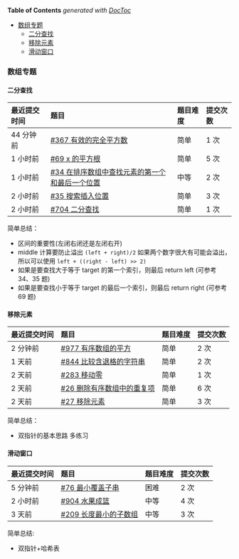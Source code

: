 <!-- START doctoc generated TOC please keep comment here to allow auto update -->
<!-- DON'T EDIT THIS SECTION, INSTEAD RE-RUN doctoc TO UPDATE -->
**Table of Contents**  *generated with [DocToc](https://github.com/thlorenz/doctoc)*

- [数组专题](#%E6%95%B0%E7%BB%84%E4%B8%93%E9%A2%98)
  - [二分查找](#%E4%BA%8C%E5%88%86%E6%9F%A5%E6%89%BE)
  - [移除元素](#%E7%A7%BB%E9%99%A4%E5%85%83%E7%B4%A0)
  - [滑动窗口](#%E6%BB%91%E5%8A%A8%E7%AA%97%E5%8F%A3)

<!-- END doctoc generated TOC please keep comment here to allow auto update -->

### 数组专题

#### 二分查找

| 最近提交时间 | 题目                                                         | 题目难度 | 提交次数 |
| :----------- | :----------------------------------------------------------- | :------- | :------- |
| 44 分钟前    | [#367 有效的完全平方数](https://leetcode-cn.com/problems/valid-perfect-square/) | 简单     | 1 次     |
| 1 小时前     | [#69 x 的平方根](https://leetcode-cn.com/problems/sqrtx/)    | 简单     | 5 次     |
| 1 小时前     | [#34 在排序数组中查找元素的第一个和最后一个位置](https://leetcode-cn.com/problems/find-first-and-last-position-of-element-in-sorted-array/) | 中等     | 2 次     |
| 2 小时前     | [#35 搜索插入位置](https://leetcode-cn.com/problems/search-insert-position/) | 简单     | 3 次     |
| 2 小时前     | [#704 二分查找](https://leetcode-cn.com/problems/binary-search/) | 简单     | 1 次     |

简单总结：

- 区间的重要性(左闭右闭还是左闭右开)
- middle 计算要防止溢出 `(left + right)/2` 如果两个数字很大有可能会溢出，所以可以使用 `left + ((right - left) >> 2)`
- 如果是要查找大于等于 target 的第一个索引，则最后 return left (可参考 34、35 题)
- 如果是要查找小于等于 target 的最后一个索引，则最后 return right (可参考 69 题)

#### 移除元素

| 最近提交时间 | 题目                                                         | 题目难度 | 提交次数 |
| :----------- | :----------------------------------------------------------- | :------- | :------- |
| 2 分钟前     | [#977 有序数组的平方](https://leetcode-cn.com/problems/squares-of-a-sorted-array/) | 简单     | 2 次     |
| 1 天前       | [#844 比较含退格的字符串](https://leetcode-cn.com/problems/backspace-string-compare/) | 简单     | 2 次     |
| 2 天前       | [#283 移动零](https://leetcode-cn.com/problems/move-zeroes/) | 简单     | 1 次     |
| 2 天前       | [#26 删除有序数组中的重复项](https://leetcode-cn.com/problems/remove-duplicates-from-sorted-array/) | 简单     | 6 次     |
| 2 天前       | [#27 移除元素](https://leetcode-cn.com/problems/remove-element/) | 简单     | 3 次     |

简单总结：

- 双指针的基本思路 多练习

#### 滑动窗口

| 最近提交时间 | 题目                                                         | 题目难度 | 提交次数 |
| :----------- | :----------------------------------------------------------- | :------- | :------- |
| 5 分钟前     | [#76 最小覆盖子串](https://leetcode-cn.com/problems/minimum-window-substring/) | 困难     | 2 次     |
| 2 小时前     | [#904 水果成篮](https://leetcode-cn.com/problems/fruit-into-baskets/) | 中等     | 4 次     |
| 3 天前       | [#209 长度最小的子数组](https://leetcode-cn.com/problems/minimum-size-subarray-sum/) | 中等     | 3 次     |

简单总结:

- 双指针+哈希表